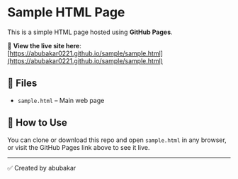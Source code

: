 # Sample HTML Page

This is a simple HTML page hosted using **GitHub Pages**.

🔗 **View the live site here**: [https://abubakar0221.github.io/sample/sample.html](https://abubakar0221.github.io/sample/sample.html)

## 📁 Files

- `sample.html` – Main web page

## 📌 How to Use

You can clone or download this repo and open `sample.html` in any browser, or visit the GitHub Pages link above to see it live.

---

✅ Created by abubakar

